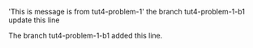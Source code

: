 'This is message is from tut4-problem-1' the branch tut4-problem-1-b1 update this line

The branch tut4-problem-1-b1 added this line.
